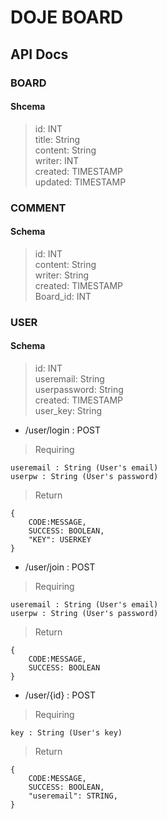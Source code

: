 # DOJE BOARD


## API Docs 

### BOARD

#### Shcema
> id: INT <br>
> title: String <br>
> content: String <br>
> writer: INT <br>
> created: TIMESTAMP <br>
> updated: TIMESTAMP


### COMMENT

#### Schema
> id: INT <br>
> content: String <br>
> writer: String <br>
> created: TIMESTAMP <br>
> Board_id: INT <br>

### USER 

#### Schema
> id: INT <br>
> useremail:  String <br>
> userpassword: String <br>
> created: TIMESTAMP <br>
> user_key: String <br>


* /user/login : POST

> Requiring

    useremail : String (User's email)
    userpw : String (User's password)
    
> Return

	{
		CODE:MESSAGE,
		SUCCESS: BOOLEAN,
		"KEY": USERKEY
	}

* /user/join : POST

> Requiring

    useremail : String (User's email)
    userpw : String (User's password)
    
> Return

	{
		CODE:MESSAGE,
		SUCCESS: BOOLEAN
	}

* /user/{id} : POST

> Requiring

    key : String (User's key)
    
    
> Return

	{
		CODE:MESSAGE,
		SUCCESS: BOOLEAN,
		"useremail": STRING,
	}